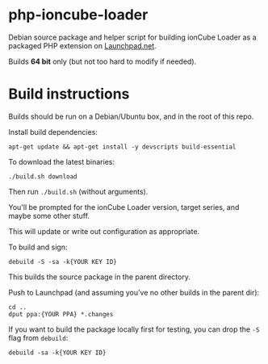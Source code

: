 # php-ioncube-loader

Debian source package and helper script for building ionCube Loader
as a packaged PHP extension on [Launchpad.net](https://launchpad.net).

Builds **64 bit** only (but not too hard to modify if needed).

# Build instructions

Builds should be run on a Debian/Ubuntu box, and in the root of this repo.

Install build dependencies:

```
apt-get update && apt-get install -y devscripts build-essential
```

To download the latest binaries:

```
./build.sh download
```

Then run `./build.sh` (without arguments).

You'll be prompted for the ionCube Loader version, target series,
and maybe some other stuff.

This will update or write out configuration as appropriate.

To build and sign:

```
debuild -S -sa -k{YOUR KEY ID}
```

This builds the source package in the parent directory.

Push to Launchpad (and assuming you've no other builds in the parent dir):

```
cd ..
dput ppa:{YOUR PPA} *.changes
```

If you want to build the package locally first for testing, you can drop the
`-S` flag from `debuild`:

```
debuild -sa -k{YOUR KEY ID}
```
